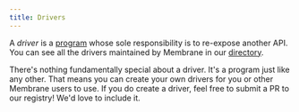 ```yaml
---
title: Drivers
---
```


A _driver_ is a [program](/concepts/programs/) whose sole responsibility is to re-expose another API. You can see all the drivers maintained by Membrane in our [directory](https://github.com/membrane-io/directory).

There's nothing fundamentally special about a driver. It's a program just like any other. That means you can create your own drivers for you or other Membrane users to use. If you do create a driver, feel free to submit a PR to our registry! We'd love to include it.
